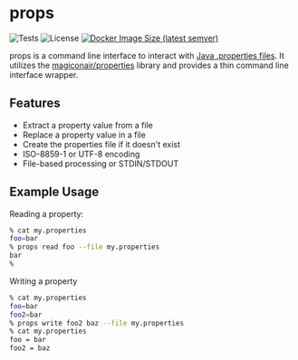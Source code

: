 # props

![Tests](https://github.com/dschanoeh/props/actions/workflows/test.yaml/badge.svg)
![License](https://img.shields.io/github/license/dschanoeh/props)
[![Docker Image Size (latest semver)](https://img.shields.io/docker/image-size/dschanoeh/props)](https://hub.docker.com/r/dschanoeh/props)

props is a command line interface to interact with [Java .properties files](https://en.wikipedia.org/wiki/.properties).
It utilizes the [magiconair/properties](https://github.com/magiconair/properties) library and provides a thin command line interface wrapper.

## Features

* Extract a property value from a file
* Replace a property value in a file
* Create the properties file if it doesn't exist
* ISO-8859-1 or UTF-8 encoding
* File-based processing or STDIN/STDOUT

## Example Usage
Reading a property:
```bash
% cat my.properties
foo=bar
% props read foo --file my.properties
bar
%
```

Writing a property
```bash
% cat my.properties
foo=bar
foo2=bar
% props write foo2 baz --file my.properties
% cat my.properties
foo = bar
foo2 = baz
``` 
